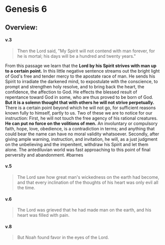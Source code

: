 # Genesis 6

## Overview:


#### v.3
>Then the Lord said, "My Spirit will not contend with man forever, for he is mortal; his days will be a hundred and twenty years."

From this passage we learn that the **Lord by his Spirit strives with man up to a certain point.** In this little negative sentence streams out the bright light of God's free and tender mercy to the apostate race of man. He sends his Spirit to irradiate the darkened mind, to expostulate with the conscience, to prompt and strengthen holy resolve, and to bring back the heart, the confidence, the affection to God. He effects the blessed result of repentance toward God in some, who are thus proved to be born of God. **But it is a solemn thought that with others he will not strive perpetually.** There is a certain point beyond which he will not go, for sufficient reasons known fully to himself, partly to us. Two of these we are to notice for our instruction: First, he will not touch the free agency of his rational creatures. **He can put no force on the volitions of men.** An involuntary or compulsory faith, hope, love, obedience, is a contradiction in terms; and anything that could bear the name can have no moral validity whatsoever. Secondly, after giving ample warning, instruction, and invitation, he will, as a just judgment on the unbelieving and the impenitent, withdraw his Spirit and let them alone. The antediluvian world was fast approaching to this point of final perversity and abandonment.
#barnes 

#### v.5
>The Lord saw how great man's wickedness on the earth had become, and that every inclination of the thoughts of his heart was only evil all the time.



#### v.6
>The Lord was grieved that he had made man on the earth, and his heart was filled with pain.



#### v.8
>But Noah found favor in the eyes of the Lord.

